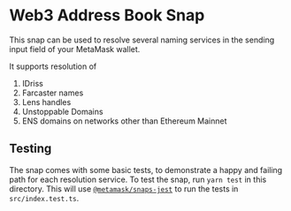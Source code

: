 # Web3 Address Book Snap

This snap can be used to resolve several naming services in the sending input field of your MetaMask wallet. 

It supports resolution of

1. IDriss
2. Farcaster names
3. Lens handles
4. Unstoppable Domains
5. ENS domains on networks other than Ethereum Mainnet

## Testing

The snap comes with some basic tests, to demonstrate a happy and failing path for each resolution service. 
To test the snap, run `yarn test` in this directory. This will use
[`@metamask/snaps-jest`](https://github.com/MetaMask/snaps/tree/main/packages/snaps-jest)
to run the tests in `src/index.test.ts`.
